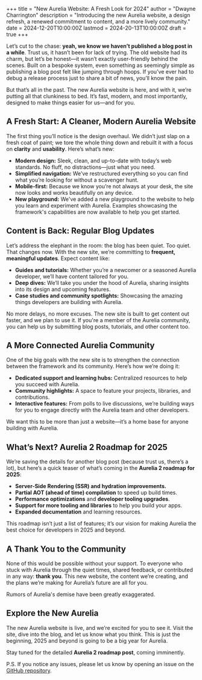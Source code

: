 +++
title = "New Aurelia Website: A Fresh Look for 2024"
author = "Dwayne Charrington"
description = "Introducing the new Aurelia website, a design refresh, a renewed commitment to content, and a more lively community."
date = 2024-12-20T10:00:00Z
lastmod = 2024-20-13T10:00:00Z
draft = true
+++

Let’s cut to the chase: **yeah, we know we haven’t published a blog post in a while**. Trust us, it hasn’t been for lack of trying. The old website had its charm, but let’s be honest—it wasn’t exactly user-friendly behind the scenes. Built on a bespoke system, even something as seemingly simple as publishing a blog post felt like jumping through hoops. If you’ve ever had to debug a release process just to share a bit of news, you’ll know the pain.

But that’s all in the past. The new Aurelia website is here, and with it, we’re putting all that clunkiness to bed. It’s fast, modern, and most importantly, designed to make things easier for us—and for you.

## A Fresh Start: A Cleaner, Modern Aurelia Website

The first thing you’ll notice is the design overhaul. We didn’t just slap on a fresh coat of paint; we tore the whole thing down and rebuilt it with a focus on **clarity** and **usability**. Here’s what’s new:

- **Modern design:** Sleek, clean, and up-to-date with today’s web standards. No fluff, no distractions—just what you need.
- **Simplified navigation:** We’ve restructured everything so you can find what you’re looking for without a scavenger hunt.
- **Mobile-first:** Because we know you’re not always at your desk, the site now looks and works beautifully on any device.
- **New playground:** We've added a new playground to the website to help you learn and experiment with Aurelia. Examples showcasing the framework's capabilities are now available to help you get started.

## Content is Back: Regular Blog Updates

Let’s address the elephant in the room: the blog has been quiet. Too quiet. That changes now. With the new site, we’re committing to **frequent, meaningful updates**. Expect content like:

- **Guides and tutorials:** Whether you’re a newcomer or a seasoned Aurelia developer, we’ll have content tailored for you.
- **Deep dives:** We’ll take you under the hood of Aurelia, sharing insights into its design and upcoming features.
- **Case studies and community spotlights:** Showcasing the amazing things developers are building with Aurelia.

No more delays, no more excuses. The new site is built to get content out faster, and we plan to use it. If you're a member of the Aurelia community, you can help us by submitting blog posts, tutorials, and other content too.

## A More Connected Aurelia Community

One of the big goals with the new site is to strengthen the connection between the framework and its community. Here’s how we’re doing it:

- **Dedicated support and learning hubs:** Centralized resources to help you succeed with Aurelia.
- **Community highlights:** A space to feature your projects, libraries, and contributions.
- **Interactive features:** From polls to live discussions, we’re building ways for you to engage directly with the Aurelia team and other developers.

We want this to be more than just a website—it’s a home base for anyone building with Aurelia.

## What’s Next? Aurelia 2 Roadmap for 2025

We’re saving the details for another blog post (because trust us, there’s a lot), but here’s a quick teaser of what’s coming in the **Aurelia 2 roadmap for 2025**:

- **Server-Side Rendering (SSR) and hydration improvements.**
- **Partial AOT (ahead of time) compilation** to speed up build times.
- **Performance optimizations** and **developer tooling upgrades**.
- **Support for more tooling and libraries** to help you build your apps.
- **Expanded documentation** and learning resources.
  
This roadmap isn’t just a list of features; it’s our vision for making Aurelia the best choice for developers in 2025 and beyond.

## A Thank You to the Community

None of this would be possible without your support. To everyone who stuck with Aurelia through the quiet times, shared feedback, or contributed in any way: **thank you**. This new website, the content we’re creating, and the plans we’re making for Aurelia’s future are all for you.

Rumors of Aurelia's demise have been greatly exaggerated.

## Explore the New Aurelia

The new Aurelia website is live, and we’re excited for you to see it. Visit the site, dive into the blog, and let us know what you think. This is just the beginning, 2025 and beyond is going to be a big year for Aurelia.

Stay tuned for the detailed **Aurelia 2 roadmap post**, coming imminently.

P.S. If you notice any issues, please let us know by opening an issue on the [GitHub repository](https://github.com/aurelia/website).